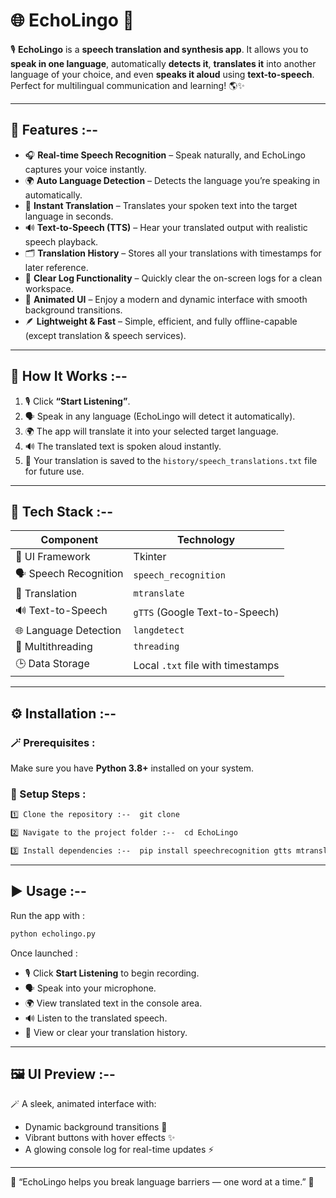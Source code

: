 # 🌐 EchoLingo 💬  

🎙️ **EchoLingo** is a **speech translation and synthesis app**. It allows you to **speak in one language**, automatically **detects it**, **translates it** into another language of your choice, and even **speaks it aloud** using **text-to-speech**. Perfect for multilingual communication and learning! 🌎✨  

---

## 🚀 Features :-- 

- 🎧 **Real-time Speech Recognition** – Speak naturally, and EchoLingo captures your voice instantly.  
- 🌍 **Auto Language Detection** – Detects the language you’re speaking in automatically.  
- 🔄 **Instant Translation** – Translates your spoken text into the target language in seconds.  
- 🔊 **Text-to-Speech (TTS)** – Hear your translated output with realistic speech playback.  
- 🗂️ **Translation History** – Stores all your translations with timestamps for later reference.  
- 🧹 **Clear Log Functionality** – Quickly clear the on-screen logs for a clean workspace.  
- 🌈 **Animated UI** – Enjoy a modern and dynamic interface with smooth background transitions.  
- 🪶 **Lightweight & Fast** – Simple, efficient, and fully offline-capable (except translation & speech services).  

---

## 🧠 How It Works :-- 

1. 🎙️ Click **“Start Listening”**.  
2. 🗣️ Speak in any language (EchoLingo will detect it automatically).  
3. 🌍 The app will translate it into your selected target language.  
4. 🔊 The translated text is spoken aloud instantly.  
5. 📜 Your translation is saved to the `history/speech_translations.txt` file for future use.  

---

## 🧩 Tech Stack :-- 

| Component | Technology |
|------------|-------------|
| 🎨 UI Framework | Tkinter |
| 🗣️ Speech Recognition | `speech_recognition` |
| 🧏 Translation | `mtranslate` |
| 🔊 Text-to-Speech | `gTTS` (Google Text-to-Speech) |
| 🌐 Language Detection | `langdetect` |
| 🧵 Multithreading | `threading` |
| 🕒 Data Storage | Local `.txt` file with timestamps |

---

## ⚙️ Installation :-- 

### 🪄 Prerequisites : 
Make sure you have **Python 3.8+** installed on your system.

### 🧰 Setup Steps : 
```bash
1️⃣ Clone the repository :--  git clone

2️⃣ Navigate to the project folder :--  cd EchoLingo

3️⃣ Install dependencies :--  pip install speechrecognition gtts mtranslate langdetect tkinter
```

---

## ▶️ Usage :-- 

Run the app with :
```bash
python echolingo.py
```

Once launched :
- 🎙️ Click **Start Listening** to begin recording.  
- 🗣️ Speak into your microphone.  
- 🌍 View translated text in the console area.  
- 🔊 Listen to the translated speech.  
- 📜 View or clear your translation history.  

---

## 🖼️ UI Preview :-- 

🪄 A sleek, animated interface with:  
- Dynamic background transitions 🌈  
- Vibrant buttons with hover effects ✨  
- A glowing console log for real-time updates ⚡  

---

🌟 “EchoLingo helps you break language barriers — one word at a time.” 🌟  
